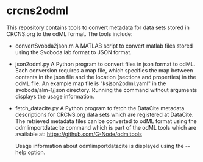 # crcns2odml

This repository contains tools to convert metadata for data sets stored in CRCNS.org
to the odML format.  The tools include:

* convertSvobda2json.m
  A MATLAB script to convert matlab files stored using the Svoboda lab
  format to JSON format.

* json2odml.py
  A Python program to convert files in json format to odML.  Each conversion
  requires a map file, which specifies the map between contents in the json
  file and the location (sections and properties) in the odML file.  An example
  map file is "ksjson2odml.yaml" in the svoboda/alm-1/json directory.
  Running the command without arguments displays the usage information.

* fetch_datacite.py
  A Python program to fetch the DataCite metadata descriptions for CRCNS.org
  data sets which are registered at DataCite.  The retrieved metadata files
  can be converted to odML format using the odmlimportdatacite command
  which is part of the odML tools which are available at: https://github.com/G-Node/odmltools
 
  Usage information about odmlimportdatacite is displayed using the --help option.

 
